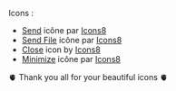 Icons :

- <a target="_blank" href="https://icons8.com/icon/87592/send">Send</a> icône par <a target="_blank" href="https://icons8.com">Icons8</a>
- <a target="_blank" href="https://icons8.com/icon/93232/send-file">Send File</a> icône par <a target="_blank" href="https://icons8.com">Icons8</a>
- <a target="_blank" href="https://icons8.com/icon/89211/close-window">Close</a> icon by <a target="_blank" href="https://icons8.com">Icons8</a>
- <a target="_blank" href="https://icons8.com/icon/89478/minimize-window">Minimize</a> icône par <a target="_blank" href="https://icons8.com">Icons8</a>

🫀 Thank you all for your beautiful icons 🫀
